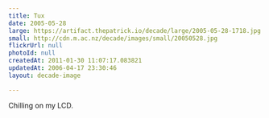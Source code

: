 ```yaml
---
title: Tux
date: 2005-05-28
large: https://artifact.thepatrick.io/decade/large/2005-05-28-1718.jpg
small: http://cdn.m.ac.nz/decade/images/small/20050528.jpg
flickrUrl: null
photoId: null
createdAt: 2011-01-30 11:07:17.083821
updatedAt: 2006-04-17 23:30:46
layout: decade-image

---
```

Chilling on my LCD.
